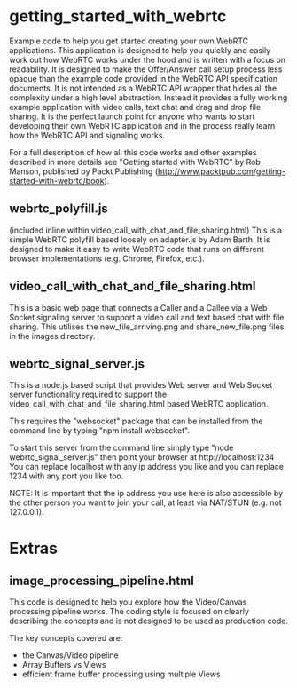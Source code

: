 getting_started_with_webrtc
===========================

Example code to help you get started creating your own WebRTC applications. This application is designed to help you quickly and easily work out how WebRTC works under the hood and is written with a focus on readability. It is designed to make the Offer/Answer call setup process less opaque than the example code provided in the WebRTC API specification documents. It is not intended as a WebRTC API wrapper that hides all the complexity under a high level abstraction. Instead it provides a fully working example application with video calls, text chat and drag and drop file sharing.  It is the perfect launch point for anyone who wants to start developing their own WebRTC application and in the process really learn how the WebRTC API and signaling works.

For a full description of how all this code works and other examples described in more details see "Getting started with WebRTC" by Rob Manson, published by Packt Publishing (http://www.packtpub.com/getting-started-with-webrtc/book).

webrtc_polyfill.js 
------------------
(included inline within video_call_with_chat_and_file_sharing.html)
This is a simple WebRTC polyfill based loosely on adapter.js by  Adam Barth. It is designed to make it easy to write WebRTC code that runs on different browser implementations (e.g. Chrome, Firefox, etc.).

video_call_with_chat_and_file_sharing.html
------------------------------------------
This is a basic web page that connects a Caller and a Callee via a Web Socket signaling server to support a video call and text based chat with file sharing.  This utilises the new_file_arriving.png and share_new_file.png files in the images directory.

webrtc_signal_server.js
-----------------------
This is a node.js based script that provides Web server and Web Socket server functionality required to support the video_call_with_chat_and_file_sharing.html based WebRTC application.

This requires the "websocket" package that can be installed from the command line by typing "npm install websocket".

To start this server from the command line simply type "node webrtc_signal_server.js" then point your browser at http://localhost:1234
You can replace localhost with any ip address you like and you can replace 1234 with any port you like too.

NOTE: It is important that the ip address you use here is also accessible by the other person you want to join your call, at least via NAT/STUN (e.g. not 127.0.0.1).

Extras
======

image_processing_pipeline.html
------------------------------
This code is designed to help you explore how the Video/Canvas processing pipeline works. The coding style is focused on clearly describing the concepts and is not designed to be used as production code.

The key concepts covered are:
- the Canvas/Video pipeline
- Array Buffers vs Views
- efficient frame buffer processing using multiple Views

